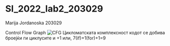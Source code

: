 # SI_2022_lab2_203029
Marija Jordanoska 203029

Control Flow Graph
![CFG](https://user-images.githubusercontent.com/103384366/171956270-83abc2b6-cadd-4b64-a74a-2cf30866de3a.PNG)
Цикломатската комплексност кодот се добива броејќи ги циклусите и +1 или, 7(if)+1(for)+1=9
